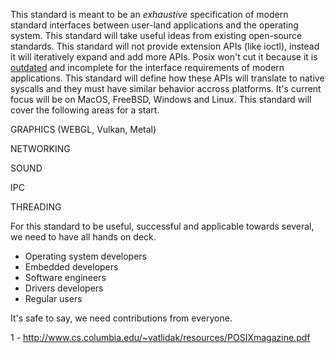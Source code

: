 
This standard is meant to be an _exhaustive_ specification of modern standard interfaces between user-land applications and the operating system.
This standard will take useful ideas from existing open-source standards.
This standard will not provide extension APIs (like ioctl), instead it will iteratively expand and add more APIs.
Posix won't cut it because it is [outdated](\1) and incomplete for the interface requirements of modern applications.
This standard will define how these APIs will translate to native syscalls and they must have similar behavior accross platforms. It's current focus will be on MacOS, FreeBSD, Windows and Linux.
This standard will cover the following areas for a start.

GRAPHICS (WEBGL, Vulkan, Metal)

NETWORKING

SOUND

IPC

THREADING


For this standard to be useful, successful and applicable towards several, we need to have all hands on deck.
* Operating system developers
* Embedded developers
* Software engineers
* Drivers developers
* Regular users

It's safe to say, we need contributions from everyone.

1 - http://www.cs.columbia.edu/~vatlidak/resources/POSIXmagazine.pdf
